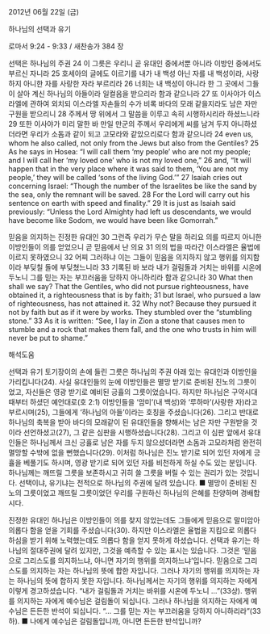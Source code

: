2012년 06월 22일 (금)

하나님의 선택과 유기



로마서 9:24 - 9:33 / 새찬송가 384 장


선택은 하나님의 주권 
24 이 그릇은 우리니 곧 유대인 중에서뿐 아니라 이방인 중에서도 부르신 자니라 25 호세아의 글에도 이르기를 내가 내 백성 아닌 자를 내 백성이라, 사랑하지 아니한 자를 사랑한 자라 부르리라 26 너희는 내 백성이 아니라 한 그 곳에서 그들이 살아 계신 하나님의 아들이라 일컬음을 받으리라 함과 같으니라 27 또 이사야가 이스라엘에 관하여 외치되 이스라엘 자손들의 수가 비록 바다의 모래 같을지라도 남은 자만 구원을 받으리니 28 주께서 땅 위에서 그 말씀을 이루고 속히 시행하시리라 하셨느니라 29 또한 이사야가 미리 말한 바 만일 만군의 주께서 우리에게 씨를 남겨 두지 아니하셨더라면 우리가 소돔과 같이 되고 고모라와 같았으리로다 함과 같으니라 
24 even us, whom he also called, not only from the Jews but also from the Gentiles? 25 As he says in Hosea: “I will call them ‘my people’ who are not my people; and I will call her ‘my loved one’ who is not my loved one,” 26 and, “It will happen that in the very place where it was said to them, ‘You are not my people,’ they will be called ‘sons of the living God.’” 27 Isaiah cries out concerning Israel: “Though the number of the Israelites be like the sand by the sea, only the remnant will be saved. 28 For the Lord will carry out his sentence on earth with speed and finality.” 29 It is just as Isaiah said previously: “Unless the Lord Almighty had left us descendants, we would have become like Sodom, we would have been like Gomorrah.”   

믿음을 의지하는 진정한 유대인 
30 그런즉 우리가 무슨 말을 하리요 의를 따르지 아니한 이방인들이 의를 얻었으니 곧 믿음에서 난 의요 31 의의 법을 따라간 이스라엘은 율법에 이르지 못하였으니 32 어찌 그러하냐 이는 그들이 믿음을 의지하지 않고 행위를 의지함이라 부딪칠 돌에 부딪쳤느니라 33 기록된 바 보라 내가 걸림돌과 거치는 바위를 시온에 두노니 그를 믿는 자는 부끄러움을 당하지 아니하리라 함과 같으니라 
30 What then shall we say? That the Gentiles, who did not pursue righteousness, have obtained it, a righteousness that is by faith; 31 but Israel, who pursued a law of righteousness, has not attained it. 32 Why not? Because they pursued it not by faith but as if it were by works. They stumbled over the “stumbling stone.” 33 As it is written: “See, I lay in Zion a stone that causes men to stumble and a rock that makes them fall, and the one who trusts in him will never be put to shame.”

해석도움





선택과 유기 
토기장이의 손에 들린 그릇은 하나님의 주권 아래 있는 유대인과 이방인을 가리킵니다(24). 사실 유대인들의 눈에 이방인들은 멸망 받기로 준비된 진노의 그릇이었고, 자신들은 영광 받기로 예비된 긍휼의 그릇이었습니다. 하지만 하나님은 구약시대 때부터 하셨던 예언대로(호 2:1) 이방인들을 ‘암미’(내 백성)와 ‘루하마’(사랑한 자)라고 부르시며(25), 그들에게 ‘하나님의 아들’이라는 호칭을 주셨습니다(26). 그리고 반대로 하나님의 축복을 받아 바다의 모래같이 된 유대인들을 향해서는 남은 자만 구원받을 것이라 선언하셨고(27), 그 같은 심판을 시행하셨습니다(28). 그리고 이 심판 앞에서 유대인들은 하나님께서 크신 긍휼로 남은 자를 두지 않으셨더라면 소돔과 고모라처럼 완전히 멸망할 수밖에 없을 뻔했습니다(29). 이처럼 하나님은 진노 받기로 되어 있던 자에게 긍휼을 베풀기도 하시며, 영광 받기로 되어 있던 자를 비천하게 하실 수도 있는 분입니다. 하나님께는 깨뜨릴 그릇을 보존하시고 귀히 쓸 그릇을 버릴 수 있는 권리가 있는 것입니다. 선택이냐, 유기냐는 전적으로 하나님의 주권에 달려 있습니다. 
■ 멸망이 준비된 진노의 그릇이었고 깨뜨릴 그릇이었던 우리를 구원하신 하나님의 은혜를 찬양하며 경배합시다.  

진정한 유대인 
하나님은 이방인들이 의를 찾지 않았는데도 그들에게 믿음으로 말미암아 의롭다 함을 얻을 기회를 주셨습니다(30). 하지만 이스라엘은 율법을 지킴으로 의롭다 하심을 받기 위해 노력했는데도 의롭다 함을 얻지 못하게 하셨습니다. 선택과 유기는 하나님의 절대주권에 달려 있지만, 그것을 예측할 수 있는 표시는 있습니다. 그것은 ‘믿음으로 그리스도를 의지하느냐, 아니면 자기의 행위를 의지하느냐’입니다. 믿음으로 그리스도를 의지하는 자는 하나님의 뜻에 합한 자입니다. 그러나 자기의 행위를 의지하는 자는 하나님의 뜻에 합하지 못한 자입니다. 하나님께서는 자기의 행위를 의지하는 자에게 이렇게 경고하셨습니다. “내가 걸림돌과 거치는 바위를 시온에 두노니 …”(33상). 행위를 의지하는 자에게 예수님은 걸림돌이 되십니다. 그러나 하나님을 의지하는 자에게 예수님은 든든한 반석이 되십니다. “… 그를 믿는 자는 부끄러움을 당하지 아니하리라”(33하). 
■ 나에게 예수님은 걸림돌입니까, 아니면 든든한 반석입니까?